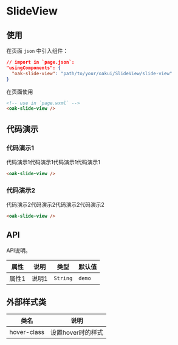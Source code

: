 # SlideView

## 使用

在页面 `json` 中引入组件：

```json
// import in `page.json`:
"usingComponents": {
  "oak-slide-view": "path/to/your/oakui/SlideView/slide-view"
}
```

在页面使用
```html
<!-- use in `page.wxml` -->
<oak-slide-view />
```

## 代码演示
### 代码演示1
代码演示1代码演示1代码演示1代码演示1
```html
<oak-slide-view />
```

### 代码演示2
代码演示2代码演示2代码演示2代码演示2
```html
<oak-slide-view />
```


## API
API说明。

| 属性 | 说明 | 类型 | 默认值 |
|-----------|-----------|-----------|-------------|
| 属性1 | 说明1 | `String` | `demo` |


## 外部样式类

| 类名 | 说明 |
|-----------|-----------|
| hover-class | 设置hover时的样式 |


